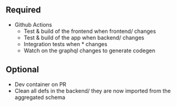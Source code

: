 ## Required
- Github Actions
  - Test & build of the frontend when frontend/ changes
  - Test & build of the app  when backend/ changes
  - Integration tests when * changes
  - Watch on the graphql changes to generate codegen

## Optional 
- Dev container on PR
- Clean all defs in the backend/ they are now imported from the aggregated schema